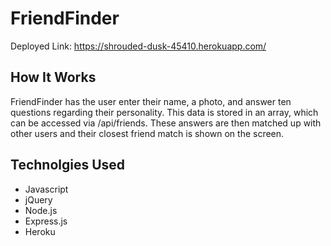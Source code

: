 # FriendFinder
Deployed Link: https://shrouded-dusk-45410.herokuapp.com/
## How It Works
FriendFinder has the user enter their name, a photo, and answer ten questions regarding their personality. This data is stored in an array, which can be accessed via /api/friends. These answers are then matched up with other users and their closest friend match is shown on the screen. 

## Technolgies Used
* Javascript
* jQuery
* Node.js
* Express.js
* Heroku
